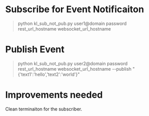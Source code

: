 # Subscribe for Event Notificaiton
>python kl_sub_not_pub.py user1@domain password rest_url_hostname websocket_url_hostname 

# Publish Event
>python kl_sub_not_pub.py user2@domain password rest_url_hostname websocket_url_hostname --publish "{'text1':'hello','text2':'world'}"

# Improvements needed
Clean terminaiton for the subscriber.

